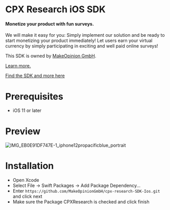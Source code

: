 # CPX Research iOS SDK

#### Monetize your product with fun surveys.

We will make it easy for you: Simply implement our solution and be ready to start monetizing your product immediately!
Let users earn your virtual currency by simply participating in exciting and well paid online surveys!

This SDK is owned by [MakeOpinion GmbH](http://www.makeopinion.com).

[Learn more.](https://cpx-research.com/)

[Find the SDK and more here](https://github.com/MakeOpinionGmbH/cpx-research-SDK-Ios)

# Prerequisites

- iOS 11 or later

# Preview

![IMG_EB0E91DF747E-1_iphone12propacificblue_portrait](https://user-images.githubusercontent.com/7074507/136422244-0a8a71d7-da3d-4513-8c87-2bc037fb9cc8.png)

# Installation

- Open Xcode
- Select File -> Swift Packages -> Add Package Dependency...
- Enter `https://github.com/MakeOpinionGmbH/cpx-research-SDK-Ios.git` and click next
- Make sure the Package CPXResearch is checked and click finish
